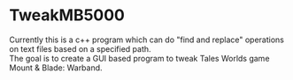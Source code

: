 # TweakMB5000  
Currently this is a c++ program which can do "find and replace" operations on text files based on a specified path.  
The goal is to create a GUI based program to tweak Tales Worlds game Mount & Blade: Warband.
